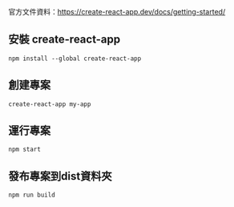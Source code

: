 官方文件資料：https://create-react-app.dev/docs/getting-started/

## 安裝 create-react-app

```shell
npm install --global create-react-app
```

## 創建專案

```shell
create-react-app my-app
```

## 運行專案

```shell
npm start
```

## 發布專案到dist資料夾

```shell
npm run build
```